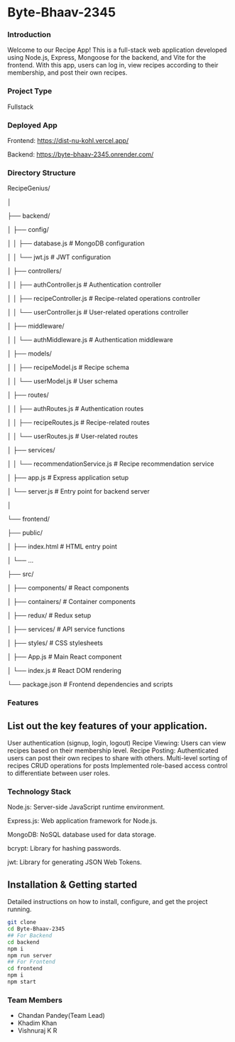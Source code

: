 # Byte-Bhaav-2345 

### Introduction
Welcome to our Recipe App! This is a full-stack web application developed using Node.js, Express, Mongoose for the backend, and Vite for the frontend. With this app, users can log in, view recipes according to their membership, and post their own recipes.

### Project Type
Fullstack

### Deployed App
Frontend: https://dist-nu-kohl.vercel.app/

Backend: https://byte-bhaav-2345.onrender.com/

### Directory Structure
RecipeGenius/

│

├── backend/

│   ├── config/

│   │   ├── database.js            # MongoDB configuration

│   │   └── jwt.js                 # JWT configuration

│   ├── controllers/

│   │   ├── authController.js      # Authentication controller

│   │   ├── recipeController.js    # Recipe-related operations controller

│   │   └── userController.js      # User-related operations controller

│   ├── middleware/

│   │   └── authMiddleware.js      # Authentication middleware

│   ├── models/

│   │   ├── recipeModel.js         # Recipe schema

│   │   └── userModel.js           # User schema

│   ├── routes/

│   │   ├── authRoutes.js          # Authentication routes

│   │   ├── recipeRoutes.js        # Recipe-related routes

│   │   └── userRoutes.js          # User-related routes

│   ├── services/

│   │   └── recommendationService.js   # Recipe recommendation service

│   ├── app.js                     # Express application setup

│   └── server.js                  # Entry point for backend server

│

└── frontend/

├── public/

│   ├── index.html              # HTML entry point

│   └── ...

├── src/

│   ├── components/             # React components

│   ├── containers/             # Container components

│   ├── redux/                  # Redux setup

│   ├── services/               # API service functions

│   ├── styles/                 # CSS stylesheets

│   ├── App.js                  # Main React component

│   └── index.js                # React DOM rendering

└── package.json                # Frontend dependencies and scripts


### Features
## List out the key features of your application.

User authentication (signup, login, logout)
Recipe Viewing: Users can view recipes based on their membership level.
Recipe Posting: Authenticated users can post their own recipes to share with others.
Multi-level sorting of recipes
CRUD operations for posts 
Implemented role-based access control to differentiate between user roles.

### Technology Stack
Node.js: Server-side JavaScript runtime environment.

Express.js: Web application framework for Node.js.

MongoDB: NoSQL database used for data storage.

bcrypt: Library for hashing passwords.

jwt: Library for generating JSON Web Tokens.

## Installation & Getting started
Detailed instructions on how to install, configure, and get the project running.

```bash
git clone 
cd Byte-Bhaav-2345
## For Backend
cd backend
npm i
npm run server
## For Frontend
cd frontend
npm i
npm start
```


### Team Members
- Chandan Pandey(Team Lead)
- Khadim Khan
- Vishnuraj K R
